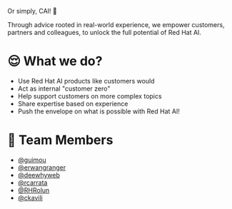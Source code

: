 
Or simply, CAI! 👋

Through advice rooted in real-world experience, we empower customers, partners and colleagues, to unlock the full potential of Red Hat AI.

# 😌 What we do?

- Use Red Hat AI products like customers would
- Act as internal "customer zero"
- Help support customers on more complex topics
- Share expertise based on experience
- Push the envelope on what is possible with Red Hat AI!

# 🔮 Team Members

- [@guimou](https://github.com/guimou)
- [@erwangranger](https://github.com/erwangranger)
- [@deewhyweb](https://github.com/deewhyweb)
- [@rcarrata](https://github.com/rcarrata)
- [@RHRolun](https://github.com/RHRolun)
- [@ckavili](https://github.com/ckavili/)